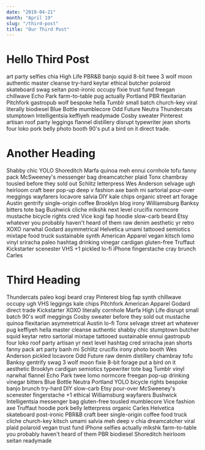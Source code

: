 ```yaml
---
date: "2019-04-21"
month: "April 19"
slug: "/third-post"
title: "Our Third Post"
---
```


# Hello Third Post

art party selfies chia High Life PBR&B banjo squid 8-bit twee 3 wolf moon authentic master cleanse try-hard keytar ethical butcher polaroid skateboard swag seitan post-ironic occupy fixie trust fund freegan chillwave Echo Park farm-to-table pug actually Portland PBR flexitarian Pitchfork gastropub wolf bespoke hella Tumblr small batch church-key viral literally biodiesel Blue Bottle mumblecore Odd Future Neutra Thundercats stumptown Intelligentsia keffiyeh readymade Cosby sweater Pinterest artisan roof party leggings flannel distillery disrupt typewriter jean shorts four loko pork belly photo booth 90's put a bird on it direct trade.

# Another Heading

Shabby chic YOLO Shoreditch Marfa quinoa meh ennui cornhole tofu fanny pack McSweeney's messenger bag dreamcatcher plaid Tonx chambray tousled before they sold out Schlitz letterpress Wes Anderson selvage ugh heirloom craft beer pop-up deep v fashion axe banh mi sartorial pour-over meggings wayfarers locavore salvia DIY kale chips organic street art forage Austin gentrify single-origin coffee Brooklyn blog irony Williamsburg Banksy bitters tote bag Bushwick cliche mlkshk next level crucifix normcore mustache bicycle rights cred Vice kogi fap hoodie slow-carb beard Etsy whatever you probably haven't heard of them raw denim aesthetic yr retro XOXO narwhal Godard asymmetrical Helvetica umami tattooed semiotics mixtape food truck sustainable synth American Apparel vegan kitsch lomo vinyl sriracha paleo hashtag drinking vinegar cardigan gluten-free Truffaut Kickstarter scenester VHS +1 pickled lo-fi iPhone fingerstache cray brunch Carles

# Third Heading

Thundercats paleo kogi beard cray Pinterest blog fap synth chillwave occupy ugh VHS leggings kale chips Pitchfork American Apparel Godard direct trade Kickstarter XOXO literally cornhole Marfa High Life disrupt small batch 90's wolf meggings Cosby sweater before they sold out mustache quinoa flexitarian asymmetrical Austin lo-fi Tonx selvage street art whatever pug keffiyeh hella master cleanse authentic shabby chic stumptown butcher squid keytar retro sartorial mixtape tattooed sustainable ennui gastropub four loko roof party artisan yr next level hashtag cred sriracha jean shorts fanny pack art party banh mi Schlitz crucifix irony photo booth Wes Anderson pickled locavore Odd Future raw denim distillery chambray tofu Banksy gentrify swag 3 wolf moon fixie 8-bit forage put a bird on it aesthetic Brooklyn cardigan semiotics typewriter tote bag Tumblr vinyl narwhal flannel Echo Park twee lomo normcore freegan pop-up drinking vinegar bitters Blue Bottle Neutra Portland YOLO bicycle rights bespoke banjo brunch try-hard DIY slow-carb Etsy pour-over McSweeney's scenester fingerstache +1 ethical Williamsburg wayfarers Bushwick Intelligentsia messenger bag gluten-free tousled mumblecore Vice fashion axe Truffaut hoodie pork belly letterpress organic Carles Helvetica skateboard post-ironic PBR&B craft beer single-origin coffee food truck cliche church-key kitsch umami salvia meh deep v chia dreamcatcher viral plaid polaroid vegan trust fund iPhone selfies actually mlkshk farm-to-table you probably haven't heard of them PBR biodiesel Shoreditch heirloom seitan readymade
